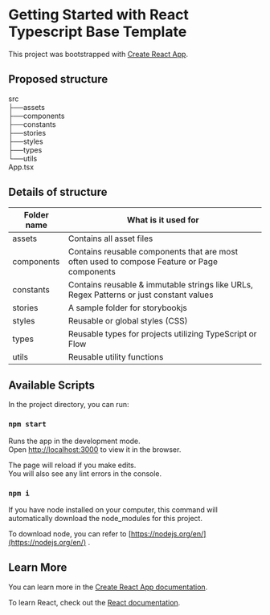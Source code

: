 # Getting Started with React Typescript Base Template

This project was bootstrapped with [Create React App](https://github.com/facebook/create-react-app).

## Proposed structure
src<br/>
├──assets<br/>
├──components<br/>
├──constants<br/>
├──stories<br/>
├──styles<br/>
├──types<br/>
└──utils<br/>
App.tsx<br/>

## Details of structure
| Folder name  | What is it used for |
| ------------- | ------------- |
| assets  | Contains all asset files |
| components  | Contains reusable components that are most often used to compose Feature or Page components |
| constants  | Contains reusable & immutable strings like URLs, Regex Patterns or just constant values |
| stories  | A sample folder for storybookjs |
| styles  | Reusable or global styles (CSS) |
| types  | Reusable types for projects utilizing TypeScript or Flow |
| utils  | Reusable utility functions |

## Available Scripts

In the project directory, you can run:

### `npm start`

Runs the app in the development mode.\
Open [http://localhost:3000](http://localhost:3000) to view it in the browser.

The page will reload if you make edits.\
You will also see any lint errors in the console.

### `npm i`

If you have node installed on your computer, this command will automatically download the node_modules for this project.

To download node, you can refer to [https://nodejs.org/en/](https://nodejs.org/en/) .

## Learn More

You can learn more in the [Create React App documentation](https://facebook.github.io/create-react-app/docs/getting-started).

To learn React, check out the [React documentation](https://reactjs.org/).
